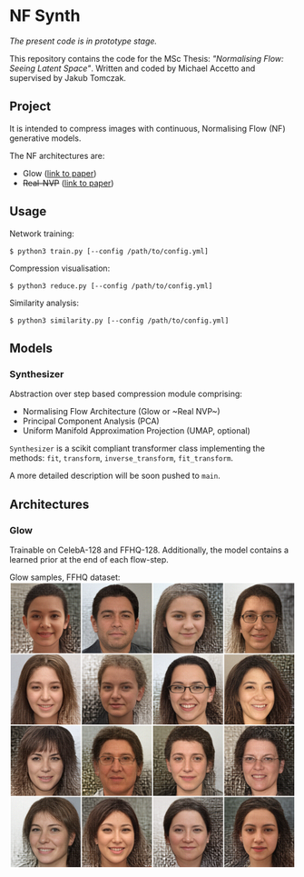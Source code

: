 # NF Synth

*The present code is in prototype stage.*

This repository contains the code for the MSc Thesis: *"Normalising Flow: Seeing Latent Space"*. Written and coded by Michael Accetto and supervised by Jakub Tomczak.

## Project

It is intended to compress images with continuous, Normalising Flow (NF) generative models.

The NF architectures are: 

- Glow ([link to paper](https://arxiv.org/abs/1807.03039))
- ~~Real-NVP~~ ([link to paper](https://arxiv.org/abs/1605.08803))

## Usage 

Network training:

	$ python3 train.py [--config /path/to/config.yml]

Compression visualisation:

	$ python3 reduce.py [--config /path/to/config.yml]

Similarity analysis:

	$ python3 similarity.py [--config /path/to/config.yml]

## Models

### Synthesizer

Abstraction over step based compression module comprising:

- Normalising Flow Architecture (Glow or ~Real NVP~)
- Principal Component Analysis (PCA)
- Uniform Manifold Approximation Projection (UMAP, optional)

`Synthesizer` is a scikit compliant transformer class implementing the methods: `fit`, `transform`,
`inverse_transform`, `fit_transform`.

A more detailed description will be soon pushed to `main`.


## Architectures

### Glow

Trainable on CelebA-128 and FFHQ-128.
Additionally, the model contains a learned prior at the end of each flow-step. 

Glow samples, FFHQ dataset:
![Samples on training FFHQ-128](n-16_sample_t-0.50.png)
